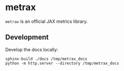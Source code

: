 # metrax

`metrax` is an official JAX metrics library.

## Development

Develop the docs locally:

```
sphinx-build ./docs /tmp/metrax_docs
python -m http.server --directory /tmp/metrax_docs
```
